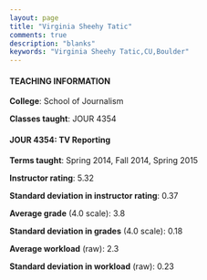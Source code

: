 ```yaml
---
layout: page
title: "Virginia Sheehy Tatic" 
comments: true
description: "blanks"
keywords: "Virginia Sheehy Tatic,CU,Boulder"
---
```

<head>
<script src="https://ajax.googleapis.com/ajax/libs/jquery/2.1.3/jquery.min.js"></script>
<script src="https://dl.dropboxusercontent.com/s/pc42nxpaw1ea4o9/highcharts.js?dl=0"></script>
<!-- <script src="../assets/js/highcharts.js"></script> -->
<style type="text/css">@font-face {
	font-family: "Bebas Neue";
	src: url(https://www.filehosting.org/file/details/544349/BebasNeue Regular.otf) format("opentype");
	}
	h1.Bebas { 
		font-family: "Bebas Neue", Verdana, Tahoma;
	}
</style>
</head>
	   
#### TEACHING INFORMATION

**College**: School of Journalism

**Classes taught**: JOUR 4354

#### JOUR 4354: TV Reporting

**Terms taught**: Spring 2014, Fall 2014, Spring 2015

**Instructor rating**: 5.32

**Standard deviation in instructor rating**: 0.37

**Average grade** (4.0 scale): 3.8

**Standard deviation in grades** (4.0 scale): 0.18

**Average workload** (raw): 2.3

**Standard deviation in workload** (raw): 0.23


